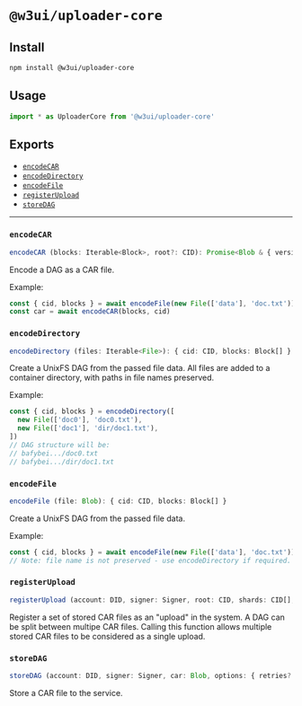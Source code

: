 # `@w3ui/uploader-core`

## Install

```sh
npm install @w3ui/uploader-core
```

## Usage

```js
import * as UploaderCore from '@w3ui/uploader-core'
```

## Exports

* [`encodeCAR`](#encodecar)
* [`encodeDirectory`](#encodedirectory)
* [`encodeFile`](#encodefile)
* [`registerUpload`](#registerupload)
* [`storeDAG`](#storedag)

---

### `encodeCAR`

```ts
encodeCAR (blocks: Iterable<Block>, root?: CID): Promise<Blob & { version: 1, roots: CID[] }>
```

Encode a DAG as a CAR file.

Example:

```js
const { cid, blocks } = await encodeFile(new File(['data'], 'doc.txt'))
const car = await encodeCAR(blocks, cid)
```

### `encodeDirectory`

```ts
encodeDirectory (files: Iterable<File>): { cid: CID, blocks: Block[] }
```

Create a UnixFS DAG from the passed file data. All files are added to a container directory, with paths in file names preserved.

Example:

```js
const { cid, blocks } = encodeDirectory([
  new File(['doc0'], 'doc0.txt'),
  new File(['doc1'], 'dir/doc1.txt'),
])
// DAG structure will be:
// bafybei.../doc0.txt
// bafybei.../dir/doc1.txt
```

### `encodeFile`

```ts
encodeFile (file: Blob): { cid: CID, blocks: Block[] }
```

Create a UnixFS DAG from the passed file data.

Example:

```js
const { cid, blocks } = await encodeFile(new File(['data'], 'doc.txt'))
// Note: file name is not preserved - use encodeDirectory if required.
```

### `registerUpload`

```ts
registerUpload (account: DID, signer: Signer, root: CID, shards: CID[], options: { retries?: number, signal?: AbortSignal } = {}): Promise<void>
```

Register a set of stored CAR files as an "upload" in the system. A DAG can be split between multipe CAR files. Calling this function allows multiple stored CAR files to be considered as a single upload.

### `storeDAG`

```ts
storeDAG (account: DID, signer: Signer, car: Blob, options: { retries?: number, signal?: AbortSignal } = {}): Promise<CID>
```

Store a CAR file to the service.
